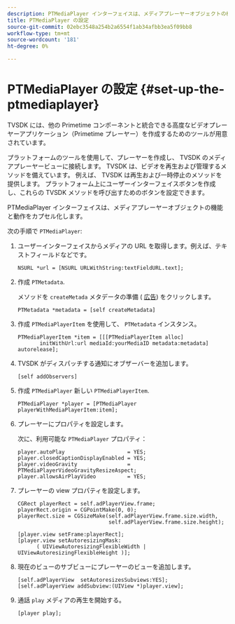 ```yaml
---
description: PTMediaPlayer インターフェイスは、メディアプレーヤーオブジェクトの機能と動作をカプセル化します。
title: PTMediaPlayer の設定
source-git-commit: 02ebc3548a254b2a6554f1ab34afbb3ea5f09bb8
workflow-type: tm+mt
source-wordcount: '181'
ht-degree: 0%

---
```


# PTMediaPlayer の設定 {#set-up-the-ptmediaplayer}

TVSDK には、他の Primetime コンポーネントと統合できる高度なビデオプレーヤーアプリケーション（Primetime プレーヤー）を作成するためのツールが用意されています。

プラットフォームのツールを使用して、プレーヤーを作成し、 TVSDK のメディアプレーヤービューに接続します。 TVSDK は、ビデオを再生および管理するメソッドを備えています。 例えば、 TVSDK は再生および一時停止のメソッドを提供します。 プラットフォーム上にユーザーインターフェイスボタンを作成し、これらの TVSDK メソッドを呼び出すためのボタンを設定できます。

PTMediaPlayer インターフェイスは、メディアプレーヤーオブジェクトの機能と動作をカプセル化します。

次の手順で `PTMediaPlayer`:

1. ユーザーインターフェイスからメディアの URL を取得します。例えば、テキストフィールドなどです。

   ```
   NSURL *url = [NSURL URLWithString:textFieldURL.text];
   ```

1. 作成 `PTMetadata`.

   メソッドを `createMetada` メタデータの準備 ( [広告](../../ios-3x-advertising/ios-3x-advertising-requirements.md)) をクリックします。

   ```
   PTMetadata *metadata = [self createMetadata]
   ```

1. 作成 `PTMediaPlayerItem` を使用して、 `PTMetadata` インスタンス。

   ```
   PTMediaPlayerItem *item = [[[PTMediaPlayerItem alloc] 
          initWithUrl:url mediaId:yourMediaID metadata:metadata] autorelease];
   ```

1. TVSDK がディスパッチする通知にオブザーバーを追加します。

   ```
   [self addObservers]
   ```

1. 作成 `PTMediaPlayer` 新しい `PTMediaPlayerItem`.

   ```
   PTMediaPlayer *player = [PTMediaPlayer playerWithMediaPlayerItem:item];
   ```

1. プレーヤーにプロパティを設定します。

   次に、利用可能な `PTMediaPlayer` プロパティ：

   ```
   player.autoPlay                    = YES;  
   player.closedCaptionDisplayEnabled = YES; 
   player.videoGravity                = PTMediaPlayerVideoGravityResizeAspect;  
   player.allowsAirPlayVideo          = YES;
   ```

1. プレーヤーの view プロパティを設定します。

   ```
   CGRect playerRect = self.adPlayerView.frame;  
   playerRect.origin = CGPointMake(0, 0); 
   playerRect.size = CGSizeMake(self.adPlayerView.frame.size.width,  
                                self.adPlayerView.frame.size.height); 
   
   [player.view setFrame:playerRect]; 
   [player.view setAutoresizingMask:  
         ( UIViewAutoresizingFlexibleWidth | UIViewAutoresizingFlexibleHeight )];
   ```

1. 現在のビューのサブビューにプレーヤーのビューを追加します。

   ```
   [self.adPlayerView  setAutoresizesSubviews:YES];  
   [self.adPlayerView addSubview:(UIView *)player.view];
   ```

1. 通話 `play` メディアの再生を開始する。

   ```
   [player play];
   ```
